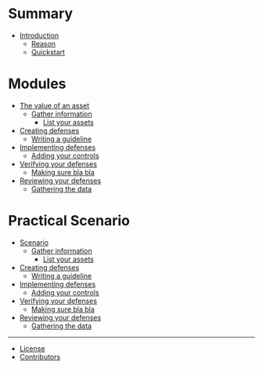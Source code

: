 # Summary

- [Introduction](./introduction.md)
    - [Reason]()
    - [Quickstart](./quickstart.md)

# Modules

- [The value of an asset](./value_of_asset.md)
    - [Gather information]()
        - [List your assets]()
- [Creating defenses]()
    - [Writing a guideline]()
- [Implementing defenses]()
    - [Adding your controls]()
- [Verifying your defenses]()
    - [Making sure bla bla]()
- [Reviewing your defenses]()
    - [Gathering the data]()

# Practical Scenario

- [Scenario]()
    - [Gather information]()
        - [List your assets]()
- [Creating defenses]()
    - [Writing a guideline]()
- [Implementing defenses]()
    - [Adding your controls]()
- [Verifying your defenses]()
    - [Making sure bla bla]()
- [Reviewing your defenses]()
    - [Gathering the data]()

-----------

- [License](./License.md)
- [Contributors](./contributors.md)